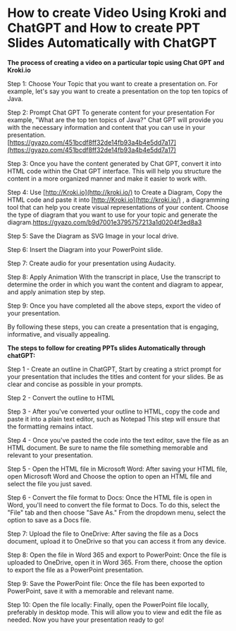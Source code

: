 # How to create Video Using Kroki and ChatGPT and How to create PPT Slides Automatically with ChatGPT

**The process of creating a video on a particular topic using Chat GPT and Kroki.io** 

Step 1: Choose Your Topic that you want to create a presentation on. For example, let's say you want to create a presentation on the top ten topics of Java.  

Step 2: Prompt Chat GPT To generate content for your presentation For example, "What are the top ten topics of Java?" Chat GPT will provide you with the necessary information and content that you can use in your presentation.  
[https://gyazo.com/451bcdf8ff32de14fb93a4b4e5dd7a17](https://gyazo.com/451bcdf8ff32de14fb93a4b4e5dd7a17) 

Step 3: Once you have the content generated by Chat GPT, convert it into HTML code within the Chat GPT interface. This will help you structure the content in a more organized manner and make it easier to work with.  

Step 4: Use [http://Kroki.io](http://kroki.io/) to Create a Diagram, Copy the HTML code and paste it into [http://Kroki.io](http://kroki.io/) , a diagramming tool that can help you create visual representations of your content. Choose the type of diagram that you want to use for your topic and generate the diagram.https://gyazo.com/b9d7001e3795757213a1d0204f3ed8a3  

Step 5: Save the Diagram as SVG Image in your local drive.
  
Step 6: Insert the Diagram into your PowerPoint slide.  

Step 7: Create audio for your presentation using Audacity. 
 
Step 8: Apply Animation With the transcript in place, Use the transcript to determine the order in which you want the content and diagram to appear, and apply animation step by step.  

Step 9: Once you have completed all the above steps, export the video of your presentation.  

By following these steps, you can create a presentation that is engaging, informative, and visually appealing.



**The steps to follow for creating PPTs slides Automatically through chatGPT:**

Step 1 - Create an outline in ChatGPT, Start by creating a strict prompt for your presentation that includes the titles and content for your slides. Be as clear and concise as possible in your prompts.

Step 2 - Convert the outline to HTML

Step 3 - After you've converted your outline to HTML, copy the code and paste it into a plain text editor, such as Notepad This step will ensure that the formatting remains intact.

Step 4 - Once you've pasted the code into the text editor, save the file as an HTML document. Be sure to name the file something memorable and relevant to your presentation.

Step 5 - Open the HTML file in Microsoft Word: After saving your HTML file, open Microsoft Word and Choose the option to open an HTML file and select the file you just saved.

Step 6 - Convert the file format to Docs: Once the HTML file is open in Word, you'll need to convert the file format to Docs. To do this, select the "File" tab and then choose "Save As." From the dropdown menu, select the option to save as a Docs file.

Step 7: Upload the file to OneDrive: After saving the file as a Docs document, upload it to OneDrive so that you can access it from any device.

Step 8: Open the file in Word 365 and export to PowerPoint: Once the file is uploaded to OneDrive, open it in Word 365. From there, choose the option to export the file as a PowerPoint presentation.

Step 9: Save the PowerPoint file: Once the file has been exported to PowerPoint, save it with a memorable and relevant name.

Step 10: Open the file locally: Finally, open the PowerPoint file locally, preferably in desktop mode. This will allow you to view and edit the file as needed. Now you have your presentation ready to go!
